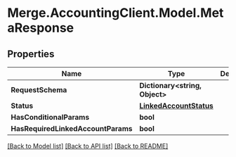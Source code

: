 # Merge.AccountingClient.Model.MetaResponse

## Properties

Name | Type | Description | Notes
------------ | ------------- | ------------- | -------------
**RequestSchema** | **Dictionary&lt;string, Object&gt;** |  | 
**Status** | [**LinkedAccountStatus**](LinkedAccountStatus.md) |  | [optional] 
**HasConditionalParams** | **bool** |  | 
**HasRequiredLinkedAccountParams** | **bool** |  | 

[[Back to Model list]](../README.md#documentation-for-models) [[Back to API list]](../README.md#documentation-for-api-endpoints) [[Back to README]](../README.md)

